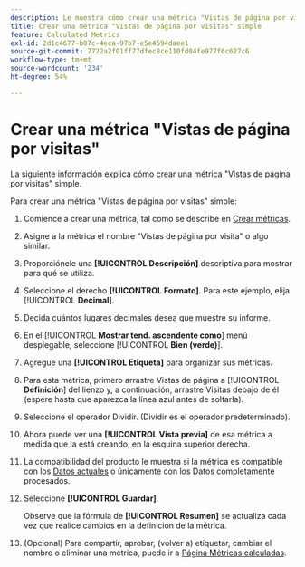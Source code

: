 ```yaml
---
description: Le muestra cómo crear una métrica "Vistas de página por visitas" simple.
title: Crear una métrica "Vistas de página por visitas" simple
feature: Calculated Metrics
exl-id: 2d1c4677-b07c-4eca-97b7-e5e4594daee1
source-git-commit: 7722a2f01ff77dfec8ce110fd04fe977f6c627c6
workflow-type: tm+mt
source-wordcount: '234'
ht-degree: 54%

---
```


# Crear una métrica &quot;Vistas de página por visitas&quot;

La siguiente información explica cómo crear una métrica &quot;Vistas de página por visitas&quot; simple.

Para crear una métrica &quot;Vistas de página por visitas&quot; simple:

1. Comience a crear una métrica, tal como se describe en [Crear métricas](/help/components/c-calcmetrics/c-workflow/cm-workflow/c-build-metrics/cm-build-metrics.md).
1. Asigne a la métrica el nombre &quot;Vistas de página por visita&quot; o algo similar.
1. Proporciónele una **[!UICONTROL Descripción]** descriptiva para mostrar para qué se utiliza.
1. Seleccione el derecho **[!UICONTROL Formato]**. Para este ejemplo, elija [!UICONTROL **Decimal**].
1. Decida cuántos lugares decimales desea que muestre su informe.
1. En el [!UICONTROL **Mostrar tend. ascendente como**] menú desplegable, seleccione [!UICONTROL **Bien (verde)**].
1. Agregue una **[!UICONTROL Etiqueta]** para organizar sus métricas.
1. Para esta métrica, primero arrastre Vistas de página a [!UICONTROL **Definición**] del lienzo y, a continuación, arrastre Visitas debajo de él (espere hasta que aparezca la línea azul antes de soltarla).
1. Seleccione el operador Dividir. (Dividir es el operador predeterminado).
1. Ahora puede ver una **[!UICONTROL Vista previa]** de esa métrica a medida que la está creando, en la esquina superior derecha.
1. La compatibilidad del producto le muestra si la métrica es compatible con los [Datos actuales](https://experienceleague.adobe.com/docs/analytics/analyze/reports-analytics/current-data.html?lang=es) o únicamente con los Datos completamente procesados.
1. Seleccione **[!UICONTROL Guardar]**.

   Observe que la fórmula de **[!UICONTROL Resumen]** se actualiza cada vez que realice cambios en la definición de la métrica.

1. (Opcional) Para compartir, aprobar, (volver a) etiquetar, cambiar el nombre o eliminar una métrica, puede ir a [Página Métricas calculadas](/help/components/c-calcmetrics/c-workflow/cm-workflow/cm-manager.md).
